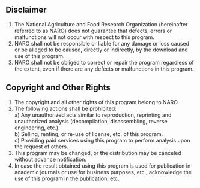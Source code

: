 ## Disclaimer
1. The National Agriculture and Food Research Organization (hereinafter referred to as NARO) does not guarantee that defects, errors or malfunctions will not occur with respect to this program.
2. NARO shall not be responsible or liable for any damage or loss caused or be alleged to be caused, directly or indirectly, by the download and use of this program.
3. NARO shall not be obliged to correct or repair the program regardless of the extent, even if there are any defects or malfunctions in this program.


## Copyright and Other Rights
1. The copyright and all other rights of this program belong to NARO.
2. The following actions shall be prohibited:  
a) Any unauthorized acts similar to reproduction, reprinting and unauthorized analysis (decompilation, disassembling, reverse engineering, etc.).  
b) Selling, renting, or re-use of license, etc. of this program.  
c) Providing paid services using this program to perform analysis upon the request of others.  
3. This program may be changed, or the distribution may be canceled without advance notification.
4. In case the result obtained using this program is used for publication in academic journals or use for business purposes, etc., acknowledge the use of this program in the publication, etc.
